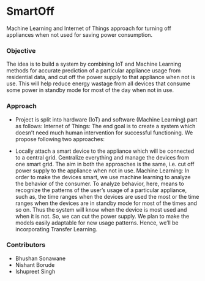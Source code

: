 # SmartOff
Machine Learning and Internet of Things approach for turning off appliances when not used for saving power consumption.

### Objective
The idea is to build a system by combining IoT and Machine Learning methods for accurate prediction of a particular appliance usage from residential data, and cut off the power supply to that appliance when not is use. This will help reduce energy wastage from all devices that consume some power in standby mode for most of the day when not in use. 

### Approach
* Project is split into hardware (IoT) and software (Machine Learning) part as follows:
Internet of Things: The end goal is to create a system which doesn’t need much human intervention for successful functioning. We propose following two approaches:

* Locally attach a smart device to the appliance which will be connected to a central grid.
Centralize everything and manage the devices from one smart grid.
The aim in both the approaches is the same, i.e. cut off power supply to the appliance when not in use.
Machine Learning: In order to make the devices smart, we use machine learning to analyze the behavior of the consumer. To analyze behavior, here, means to recognize the patterns of the user’s usage of a particular appliance, such as, the time ranges when the devices are used the most or  the time ranges when the devices are in standby mode for most of the times and so on. Thus the system will know when the device is most used and when it is not. So, we can cut the power supply. We plan to make the models easily adaptable for new usage patterns. Hence, we’ll be incorporating Transfer Learning.


### Contributors
* Bhushan Sonawane
* Nishant Borude
* Ishupreet Singh

